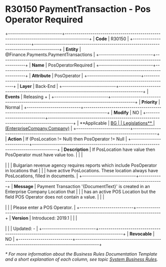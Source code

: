 ﻿---
erp.type: business-rule
erp.entity: Finance.Payments.PaymentTransactions
---

# R30150 PaymentTransaction - Pos Operator Required
+---------------------------+------------------------------------------------------------------------------------------+
| **Code**                  | R30150                                                                                   |
+---------------------------+------------------------------------------------------------------------------------------+
| **Entity**                | @Finance.Payments.PaymentTransactions                                                    |
+---------------------------+------------------------------------------------------------------------------------------+
| **Name**                  | PosOperatorRequired                                                                      |
+---------------------------+------------------------------------------------------------------------------------------+
| **Attribute**             | PosOperator                                                                              |
+---------------------------+------------------------------------------------------------------------------------------+
| **Layer**                 | Back-End                                                                                 |
+---------------------------+------------------------------------------------------------------------------------------+
| **Events**                | Releasing +                                                                              |
+---------------------------+------------------------------------------------------------------------------------------+
| **Priority**              | Normal                                                                                   |
+---------------------------+------------------------------------------------------------------------------------------+
| **Modify**                | NO                                                                                       |
+---------------------------+------------------------------------------------------------------------------------------+
| **Applicable              | [BG                                                                                      |
| Legislations**            | (EnterpriseCompany.Company)](xref:applicable-legislations)                                              |
+---------------------------+------------------------------------------------------------------------------------------+
| **Action**                | If (PosLocation != Null) then PosOperator != Null                                        |
+---------------------------+------------------------------------------------------------------------------------------+
| **Description**           | If PosLocation have value then PosOperator must have value too.                          |
|                           | <br/><br/>                                                                               |
|                           | Bulgarian revenue agency requires reports which include PosOperator in locations that    |
|                           | have active PosLocations. These location always have PosLocations, filled in documents.  |
+---------------------------+------------------------------------------------------------------------------------------+
| **Message**               | Payment Transaction \'{DocumentText}\' is created in an Enterprise Company Location that |
|                           | has an active POS Location but the field POS Operator does not contain a value.          |
|                           | <br/><br/>                                                                               |
|                           | Please enter a POS Operator.                                                             |
+---------------------------+------------------------------------------------------------------------------------------+
| **Version**               | Introduced: 2019.1                                                                       |
|                           | <br/><br/>                                                                               |
|                           | Updated: -                                                                               |
+---------------------------+------------------------------------------------------------------------------------------+
| **Revocable**             | NO                                                                                       |
+---------------------------+------------------------------------------------------------------------------------------+

*\* For more information about the Business Rules Documentation Template and a short explanation of each column, see
topic [System Business Rules](../templates/template-description-system-business-rules.md).*
